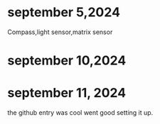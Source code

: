 # september 5,2024
Compass,light sensor,matrix sensor
# september 10,2024

# september 11, 2024 
 the github entry was cool went good setting it up.
